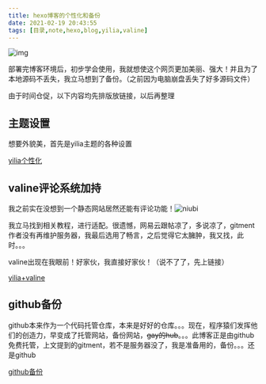```yaml
---
title: hexo博客的个性化和备份
date: 2021-02-19 20:43:55
tags: [目录,note,hexo,blog,yilia,valine]
---
```


![img](https://ss0.bdstatic.com/70cFuHSh_Q1YnxGkpoWK1HF6hhy/it/u=3010013829,2497003625&fm=26&gp=0.jpg)

部署完博客环境后，初步学会使用，我就想使这个网页更加美丽、强大！并且为了本地源码不丢失，我立马想到了备份。（之前因为电脑崩盘丢失了好多源码文件）

<!--more-->


由于时间仓促，以下内容均先排版放链接，以后再整理

## 主题设置

想要外貌美，首先是yilia主题的各种设置

[yilia个性化](https://blog.csdn.net/qq_37513473/article/details/88617281)



##  valine评论系统加持

我之前实在没想到一个静态网站居然还能有评论功能！![niubi](https://ss1.bdstatic.com/70cFuXSh_Q1YnxGkpoWK1HF6hhy/it/u=28477601,1058229750&fm=26&gp=0.jpg)

我立马找到相关教程，进行适配。很遗憾，网易云跟帖凉了，多说凉了，gitment作者没有再维护服务器，我最后选用了畅言，之后觉得它太臃肿，我又找，此时。。。

valine出现在我眼前！好家伙，我直接好家伙！（说不了了，先上链接）

[yilia+valine](https://blog.csdn.net/weixin_41287260/article/details/103049437)



##  github备份

github本来作为一个代码托管仓库，本来是好好的仓库。。。现在，程序猿们发挥他们的创造力，早变成了托管网站，备份网站，~~gay的hub~~。。。此博客正是由github免费托管，上文提到的gitment，若不是服务器没了，我是准备用的，备份。。。还是github

[github备份](https://blog.csdn.net/qq_37391214/article/details/100186909)